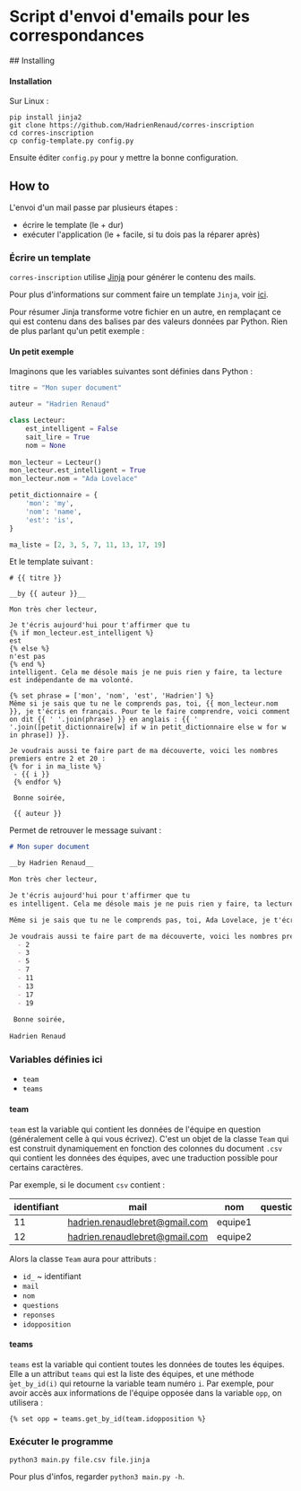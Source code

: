 # Script d'envoi d'emails pour les correspondances

## Installing

#### Installation 

Sur Linux :
```commandline
pip install jinja2
git clone https://github.com/HadrienRenaud/corres-inscription
cd corres-inscription
cp config-template.py config.py
```
Ensuite éditer `config.py` pour y mettre la bonne configuration.

## How to

L'envoi d'un mail passe par plusieurs étapes :
 - écrire le template (le + dur)
 - exécuter l'application (le + facile, si tu dois pas la réparer après)

### Écrire un template

`corres-inscription` utilise [Jinja](http://jinja.pocoo.org/docs/2.10/) pour générer le contenu des mails.

Pour plus d'informations sur comment faire un template `Jinja`, voir [ici](http://jinja.pocoo.org/docs/2.10/templates/).

Pour résumer Jinja transforme votre fichier en un autre, en remplaçant ce qui est contenu dans des balises par des valeurs données par Python. Rien de plus parlant qu'un petit exemple :

#### Un petit exemple

Imaginons que les variables suivantes sont définies dans Python :

```python
titre = "Mon super document"

auteur = "Hadrien Renaud"

class Lecteur:
    est_intelligent = False
    sait_lire = True
    nom = None
    
mon_lecteur = Lecteur()
mon_lecteur.est_intelligent = True
mon_lecteur.nom = "Ada Lovelace"

petit_dictionnaire = {
    'mon': 'my',
    'nom': 'name',
    'est': 'is',
}

ma_liste = [2, 3, 5, 7, 11, 13, 17, 19]
```

Et le template suivant :

```jinja2
# {{ titre }}

__by {{ auteur }}__

Mon très cher lecteur,

Je t'écris aujourd'hui pour t'affirmer que tu 
{% if mon_lecteur.est_intelligent %}
est
{% else %}
n'est pas
{% end %}
intelligent. Cela me désole mais je ne puis rien y faire, ta lecture est indépendante de ma volonté.

{% set phrase = ['mon', 'nom', 'est', 'Hadrien'] %}
Même si je sais que tu ne le comprends pas, toi, {{ mon_lecteur.nom }}, je t'écris en français. Pour te le faire comprendre, voici comment on dit {{ ' '.join(phrase) }} en anglais : {{ ' '.join([petit_dictionnaire[w] if w in petit_dictionnaire else w for w in phrase]) }}.

Je voudrais aussi te faire part de ma découverte, voici les nombres premiers entre 2 et 20 : 
{% for i in ma_liste %}
 - {{ i }}
 {% endfor %}
 
 Bonne soirée,
 
 {{ auteur }}

```

Permet de retrouver le message suivant :

```markdown
# Mon super document

__by Hadrien Renaud__

Mon très cher lecteur,

Je t'écris aujourd'hui pour t'affirmer que tu 
es intelligent. Cela me désole mais je ne puis rien y faire, ta lecture est indépendante de ma volonté.

Même si je sais que tu ne le comprends pas, toi, Ada Lovelace, je t'écris en français. Pour te le faire comprendre, voici comment on dit mon nom est Hadrien en anglais : my name is Hadrien.

Je voudrais aussi te faire part de ma découverte, voici les nombres premiers entre 2 et 20 : 
  - 2
  - 3
  - 5
  - 7
  - 11
  - 13
  - 17
  - 19
 
 Bonne soirée,
 
Hadrien Renaud
```

### Variables définies ici

 - `team`
 - `teams`

#### team

`team` est la variable qui contient les données de l'équipe en question (généralement celle à qui vous écrivez).
C'est un objet de la classe `Team` qui est construit dynamiquement en fonction des colonnes du document `.csv` qui contient les données des équipes, avec une traduction possible pour certains caractères.

Par exemple, si le document `csv` contient :

| identifiant | mail                     | nom | questions | reponses | idopposition |   | 
|-------------|--------------------------------|-----------|-----------|----------|--------------|---| 
| 11          | hadrien.renaudlebret@gmail.com | equipe1   |           |          | 12           |   | 
| 12          | hadrien.renaudlebret@gmail.com | equipe2   |           |          | 11           |   | 

Alors la classe `Team` aura pour attributs :
 - `id_` ~ identifiant
 - `mail`
 - `nom`
 - `questions`
 - `reponses`
 - `idopposition`

#### teams

`teams` est la variable qui contient toutes les données de toutes les équipes. Elle a un attribut `teams` qui est la liste des équipes, et une méthode ̀`get_by_id(i)` qui retourne la variable team numéro `i`. 
Par exemple, pour avoir accès aux informations de l'équipe opposée dans la variable `opp`, on utilisera : 
```jinja2
{% set opp = teams.get_by_id(team.idopposition %}
``` 

### Exécuter le programme

```commandline
python3 main.py file.csv file.jinja
```

Pour plus d'infos, regarder `python3 main.py -h`.